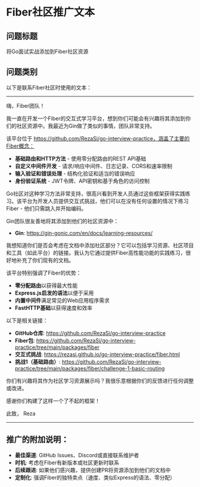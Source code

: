 # Fiber社区推广文本

## 问题标题
将Go面试实战添加到Fiber社区资源

## 问题类别

以下是联系Fiber社区时使用的文本：

---

嗨，Fiber团队！

我一直在开发一个Fiber的交互式学习平台，想到你们可能会有兴趣将其添加到你们的社区资源中。我最近为Gin做了类似的事情，团队非常支持。

该平台位于 https://github.com/RezaSi/go-interview-practice，涵盖了主要的Fiber概念：

- **基础路由和HTTP方法** - 使用零分配路由的REST API基础
- **自定义中间件开发** - 请求/响应中间件、日志记录、CORS和速率限制
- **输入验证和错误处理** - 结构化验证和适当的错误响应
- **身份验证系统** - JWT令牌、API密钥和基于角色的访问控制

Go社区对这种学习方法非常支持，很高兴看到开发人员通过这些框架获得实践练习。该平台为开发人员提供交互式挑战，他们可以在没有任何设置的情况下练习Fiber - 他们只需跳入并开始编码。

Gin团队很友善地将其添加到他们的社区资源中：

- **Gin**: https://gin-gonic.com/en/docs/learning-resources/

我想知道你们是否会考虑在文档中添加社区部分？它可以包括学习资源、社区项目和工具（如此平台）的链接。我认为它通过提供Fiber高性能功能的实践练习，很好地补充了你们现有的文档。

该平台特别强调了Fiber的优势：
- **零分配路由**以获得最大性能
- **Express.js启发的语法**以便于采用
- **内置中间件**满足常见的Web应用程序需求
- **FastHTTP基础**以获得速度和效率

以下是相关链接：

- **GitHub仓库**: https://github.com/RezaSi/go-interview-practice
- **Fiber包**: https://github.com/RezaSi/go-interview-practice/tree/main/packages/fiber
- **交互式挑战**: https://rezasi.github.io/go-interview-practice/fiber.html
- **挑战1（基础路由）**: https://github.com/RezaSi/go-interview-practice/tree/main/packages/fiber/challenge-1-basic-routing

你们有兴趣将其作为社区学习资源展示吗？我很乐意根据你们的反馈进行任何调整或改进。

感谢你们构建了这样一个了不起的框架！

此致，
Reza

---

## 推广的附加说明：

- **最佳渠道**: GitHub Issues、Discord或直接联系维护者
- **时机**: 考虑在Fiber有新版本或社区更新时联系
- **后续跟进**: 如果他们感兴趣，提供创建PR将资源添加到他们的文档中
- **定制化**: 强调Fiber的独特卖点（速度、类似Express的语法、零分配）